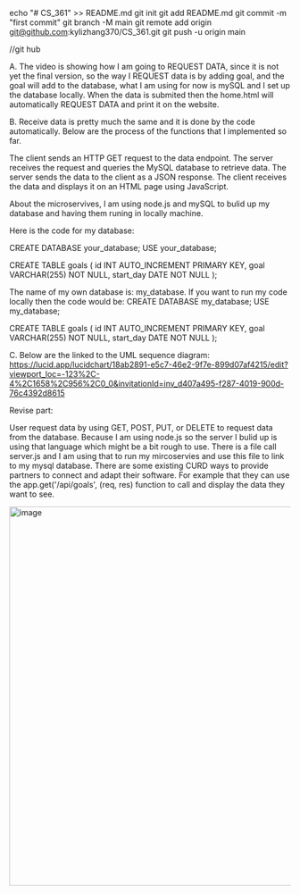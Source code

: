 echo "# CS_361" >> README.md
git init
git add README.md
git commit -m "first commit"
git branch -M main
git remote add origin git@github.com:kylizhang370/CS_361.git
git push -u origin main


//git hub

A. The video is showing how I am going to REQUEST DATA, since it is not yet the final version, so the way I REQUEST data is by adding goal, and the goal will add to the database, what I am using for now is mySQL and I set up the database locally. When the data is submited then the home.html will automatically REQUEST DATA and print it on the website. 

B. Receive data is pretty much the same and it is done by the code automatically. Below are the process of the functions that I implemented so far.

The client sends an HTTP GET request to the data endpoint.
The server receives the request and queries the MySQL database to retrieve data.
The server sends the data to the client as a JSON response.
The client receives the data and displays it on an HTML page using JavaScript.


About the microservives, I am using node.js and mySQL to bulid up my database and having them runing in locally machine. 

Here is the code for my database:

CREATE DATABASE your_database;
USE your_database;

CREATE TABLE goals (
    id INT AUTO_INCREMENT PRIMARY KEY,
    goal VARCHAR(255) NOT NULL,
    start_day DATE NOT NULL
);


The name of my own database is: my_database. If you want to run my code locally then the code would be:
CREATE DATABASE my_database;
USE my_database;

CREATE TABLE goals (
    id INT AUTO_INCREMENT PRIMARY KEY,
    goal VARCHAR(255) NOT NULL,
    start_day DATE NOT NULL
);

C. Below are the linked to the UML sequence diagram:
https://lucid.app/lucidchart/18ab2891-e5c7-46e2-9f7e-899d07af4215/edit?viewport_loc=-123%2C-4%2C1658%2C956%2C0_0&invitationId=inv_d407a495-f287-4019-900d-76c4392d8615





Revise part:


User request data by using GET, POST, PUT, or DELETE to request data from the database. Because I am using node.js so the server I bulid up is using that language which might be a bit rough to use. There is a file call server.js and I am using that to run my mircoservies and use this file to link to my mysql database. There are some existing CURD ways to provide partners to connect and adapt their software. For example that they can use the app.get('/api/goals', (req, res) function to call and display the data they want to see.

<img width="679" alt="image" src="https://github.com/kylizhang370/CS_361/assets/48518623/ddfb616e-ffa1-41f6-8b63-54300eef54fd">


